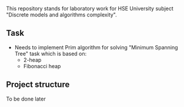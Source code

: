 This repository stands for laboratory work for HSE University subject "Discrete models and algorithms complexity".

## Task
 - Needs to implement Prim algorithm for solving "Minimum Spanning Tree" task which is based on:
   - 2-heap
   - Fibonacci heap

## Project structure
To be done later
